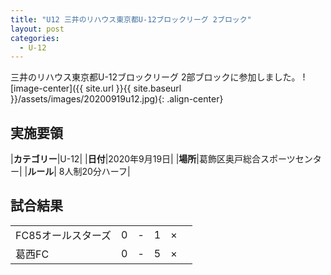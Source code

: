 ```yaml
---
title: "U12 三井のリハウス東京都U-12ブロックリーグ 2ブロック"
layout: post
categories:
  - U-12
---
```


三井のリハウス東京都U-12ブロックリーグ 2部ブロックに参加しました。
![image-center]({{ site.url }}{{ site.baseurl }}/assets/images/20200919u12.jpg){: .align-center}

## 実施要領

|**カテゴリー**|U-12|
|**日付**|2020年9月19日|
|**場所**|葛飾区奥戸総合スポーツセンター|
|**ルール**| 8人制20分ハーフ|

## 試合結果

|            |    |   |    |         |    |
|:-----------|:--:|:-:|:--:|:--:|:--------|
|FC85オールスターズ|    0| - |   1|×||
|葛西FC            |    0| - |   5|×||
